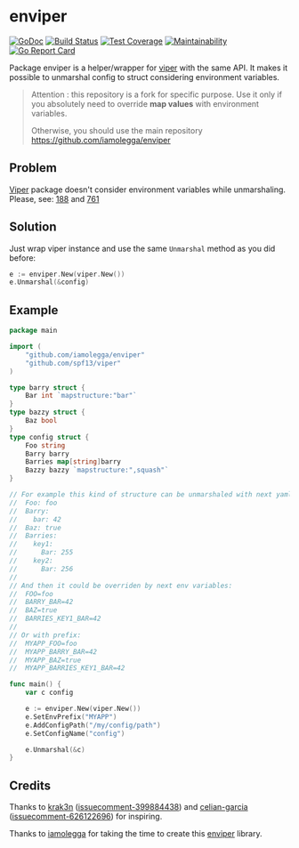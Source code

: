 # enviper

[![GoDoc](https://godoc.org/github.com/milobella/enviper?status.svg)](https://godoc.org/github.com/milobella/enviper)
[![Build Status](https://circleci.com/gh/milobella/enviper.svg?style=svg)](https://circleci.com/gh/milobella/enviper)
[![Test Coverage](https://api.codeclimate.com/v1/badges/c711121840625edc0c38/test_coverage)](https://codeclimate.com/github/milobella/enviper/test_coverage)
[![Maintainability](https://api.codeclimate.com/v1/badges/c711121840625edc0c38/maintainability)](https://codeclimate.com/github/milobella/enviper/maintainability)
[![Go Report Card](https://goreportcard.com/badge/github.com/milobella/enviper)](https://goreportcard.com/report/github.com/milobella/enviper)

Package enviper is a helper/wrapper for [viper](http://github.com/spf13/viper) with the same API.
It makes it possible to unmarshal config to struct considering environment variables.

> Attention : this repository is a fork for specific purpose.
> Use it only if you absolutely need to override **map values** with environment variables.
>
> Otherwise, you should use the main repository https://github.com/iamolegga/enviper

## Problem

[Viper](https://github.com/spf13/viper) package doesn't consider environment variables while unmarshaling.
Please, see: [188](https://github.com/spf13/viper/issues/188) and [761](https://github.com/spf13/viper/issues/761)

## Solution

Just wrap viper instance and use the same `Unmarshal` method as you did before:

```go
e := enviper.New(viper.New())
e.Unmarshal(&config)
```

## Example

```go
package main

import (
	"github.com/iamolegga/enviper"
	"github.com/spf13/viper"
)

type barry struct {
    Bar int `mapstructure:"bar"`
}
type bazzy struct {
    Baz bool
}
type config struct {
    Foo string
    Barry barry
    Barries map[string]barry
    Bazzy bazzy `mapstructure:",squash"`
}

// For example this kind of structure can be unmarshaled with next yaml:
//  Foo: foo
//  Barry:
//    bar: 42
//  Baz: true
//  Barries: 
//    key1:
//      Bar: 255
//    key2:
//      Bar: 256
//
// And then it could be overriden by next env variables:
//  FOO=foo
//  BARRY_BAR=42
//  BAZ=true
//  BARRIES_KEY1_BAR=42
//
// Or with prefix:
//  MYAPP_FOO=foo
//  MYAPP_BARRY_BAR=42
//  MYAPP_BAZ=true
//  MYAPP_BARRIES_KEY1_BAR=42

func main() {    
    var c config

    e := enviper.New(viper.New())
    e.SetEnvPrefix("MYAPP")
    e.AddConfigPath("/my/config/path")
    e.SetConfigName("config")

    e.Unmarshal(&c)
}
```

## Credits

Thanks to
[krak3n](https://github.com/krak3n) ([issuecomment-399884438](https://github.com/spf13/viper/issues/188#issuecomment-399884438))
and
[celian-garcia](https://github.com/celian-garcia) ([issuecomment-626122696](https://github.com/spf13/viper/issues/761#issuecomment-626122696))
for inspiring.

Thanks to
[iamolegga](https://github.com/iamolegga)
for taking the time to create this [enviper](https://github.com/iamolegga/enviper) library.
